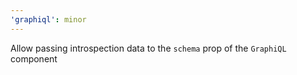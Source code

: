 ```yaml
---
'graphiql': minor
---
```


Allow passing introspection data to the `schema` prop of the `GraphiQL` component
